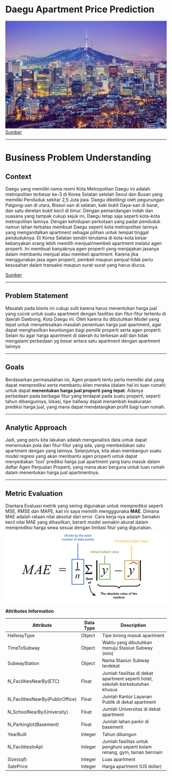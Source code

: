 # Daegu Apartment Price Prediction
![daegu](aptdaegu.jpg)
[Sumber](https://asset.kompas.com/crops/426m89fv5s3wac2EjrQ9v6fzwP0=/0x0:780x520/750x500/data/photo/2020/09/30/5f749b2c7a20f.png)
****

# **Business Problem Understanding**
## **Context**
Daegu yang memiliki nama resmi Kota Metropolitan Daegu ini adalah metropolitan terbesar ke-3 di Korea Selatan setelah Seoul dan Busan yang memiliki Penduduk sekitar 2,5 Juta jiwa. Daegu dikelilingi oleh pegunungan Palgong-san di utara, Biseul-san di selatan, kaki bukit Gaya-san di barat, dan satu deretan bukit kecil di timur. Dengan pemandangan indah dan suasana yang tampak cukup sejuk ini, Daegu tetap saja seperti kota-kota metropolitan lainnya. Dengan kehidupan perkotaan yang padat penduduk namun lahan terbatas membuat Daegu seperti kota metropolitan lainnya yang mengandalkan apartment sebagai pilihan untuk tempat tinggal penduduknya. Di Korea Selatan sendiri terutama di kota-kota besar kebanyakan orang lebih memilih menjual/membeli apartment melalui agen properti. Ini membuat banyaknya agen properti yang menjajakan jasanya dalam membantu menjual atau membeli apartment. Karena jika menggunakan jasa agen properti, pembeli maupun penjual tidak perlu kesusahan dalam transaksi maupun surat-surat yang harus diurus.

[Sumber](https://en.wikipedia.org/wiki/Daegu) 
***
## **Problem Statement**
Masalah pada bisnis ini cukup sulit karena harus menentukan harga jual yang cocok untuk suatu apartment dengan fasilitas dan fitur-fitur tertentu di daerah Daebong, Kota Daegu ini. Oleh karena itu dibutuhkan Model yang tepat untuk menyelesaikan masalah penentuan harga jual apartment, agar dapat menghasilkan keuntungan bagi pemilik properti serta agen properti. Selain itu agar harga apartment di daerah itu terkesan adil dan tidak mengalami perbedaan yg besar antara satu apartment dengan apartment lainnya
***
## **Goals**
Berdasarkan permasalahan ini, Agen properti tentu perlu memiliki alat yang dapat memprediksi serta membantu klien mereka (dalam hal ini tuan rumah) untuk dapat **menentukan harga jual properti yang tepat**. Adanya perbedaan pada berbagai fitur yang terdapat pada suatu properti, seperti tahun dibangunnya, lokasi, tipe hallway dapat menambah keakuratan prediksi harga jual, yang mana dapat mendatangkan profit bagi tuan rumah.
***
## **Analytic Approach**
Jadi, yang perlu kita lakukan adalah menganalisis data untuk dapat menemukan pola dari fitur-fitur yang ada, yang membedakan satu apartment dengan yang lainnya.
Selanjutnya, kita akan membangun suatu model regresi yang akan membantu agen properti untuk dapat menyediakan 'tool' prediksi harga jual apartment yang baru masuk dalam daftar Agen Penjualan Properti, yang mana akan berguna untuk tuan rumah dalam menentukan harga jual apartmentnya.
***
## **Metric Evaluation**
Diantara Evaluasi metrik yang sering digunakan untuk memprediksi seperti MSE, RMSE dan MAPE, kali ini saya memilih mengggunaka **MAE**. Dimana MAE adalah rataan nilai absolut dari error. Cara kerja nya adalah Semakin kecil nilai MAE yang dihasilkan, berarti model semakin akurat dalam memprediksi harga sewa sesuai dengan limitasi fitur yang digunakan. 
![mae](MAE.jpg)


**Attributes Information**


| **Attribute** | **Data Type** | **Description** |
| --- | --- | --- |
| HallwayType | Object | Tipe lorong masuk apartment  |
| TimeToSubway | Object | Waktu yang dibutuhkan menuju Stasiun Subway (min) |
| SubwayStation | Object | Nama Stasiun Subway terdekat |
| N_FacilitiesNearBy(ETC) | Float | Jumlah fasilitas di dekat apartment seperti hotel, sekolah berkebutuhan khusus |
| N_FacilitiesNearBy(PublicOffice) | Float | Jumlah Kantor Layanan Publik di dekat apartment |
| N_SchoolNearBy(University) | Float | Jumlah Universitas di dekat apartment |
| N_Parkinglot(Basement) | Float | Jumlah lahan parkir di basement |
| YearBuilt | Integer | Tahun dibangun |
| N_FacilitiesInApt | Integer | Jumlah fasilitas untuk penghuni seperti kolam renang, gym, taman bermain |
| Size(sqf) | Integer | Luas apartment |
| SalePrice | Integer | Harga apartment (US dollar) |
